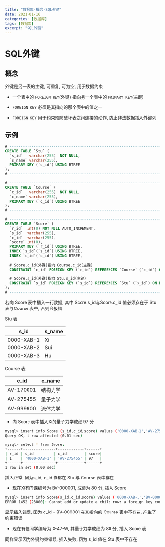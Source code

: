 ```yaml
---
title: "数据库-概念-SQL外键"
date: 2021-01-16
categories: [数据库]
tags: [数据库]
excerpt: "SQL外键"
---
```


# SQL外键

## 概念

外键是另一表的主键, 可重复, 可为空, 用于数据约束

- 一个表中的 `FOREIGN KEY`(外键) 指向另一个表中的 `PRIMARY KEY`(主键)

- `FOREIGN KEY` 必须是其指向的那个表中的值之一

- `FOREIGN KEY` 用于约束预防破坏表之间连接的动作, 防止非法数据插入外键列

## 示例

```sql
# ---------------------------------------------------------------------------------------------------------
CREATE TABLE `Stu` (
  `s_id`   varchar(255)  NOT NULL, 
  `s_name` varchar(255), 
  PRIMARY KEY (`s_id`) USING BTREE
);
# ---------------------------------------------------------------------------------------------------------

# ---------------------------------------------------------------------------------------------------------
CREATE TABLE `Course` (
  `c_id`   varchar(255)  NOT NULL, 
  `c_name` varchar(255), 
  PRIMARY KEY (`c_id`) USING BTREE
);
# ---------------------------------------------------------------------------------------------------------

# ---------------------------------------------------------------------------------------------------------
CREATE TABLE `Score` (
  `r_id`  int(0) NOT NULL AUTO_INCREMENT, 
  `s_id`  varchar(255), 
  `c_id`  varchar(255), 
  `score` int(0), 
  PRIMARY KEY (`r_id`) USING BTREE, 
  INDEX `s_id`(`s_id`) USING BTREE, 
  INDEX `c_id`(`c_id`) USING BTREE, 
  
  # Score.c_id(外键)指向 Course.c_id(主键)
  CONSTRAINT `c_id` FOREIGN KEY (`c_id`) REFERENCES `Course` (`c_id`) ON DELETE RESTRICT ON UPDATE RESTRICT, 

  # Score.s_id(外键)指向 Stu.s_id(主键)
  CONSTRAINT `s_id` FOREIGN KEY (`s_id`) REFERENCES `Stu` (`s_id`) ON DELETE RESTRICT ON UPDATE RESTRICT
);
# ---------------------------------------------------------------------------------------------------------
```

若向 Score 表中插入一行数据, 其中 Score.s_id与Score.c_id 值必须存在于 Stu 表与Course 表中, 否则会报错

Stu 表

| s_id          | s_name |
| ------------- | ------ |
| 0000-XAB-1 | Xi     |
| 0000-XAB-2 | Sui    |
| 0000-XAB-3 | Hu     |

Course 表

| c_id      | c_name   |
| --------- | -------- |
| AV-170001 | 结构力学 |
| AV-275455 | 量子力学 |
| AV-999900 | 流体力学 |

- 向 Score 表中插入Xi的量子力学成绩 97 分

```sh
mysql> insert info Score (s_id,c_id,score) values ('0000-XAB-1','AV-275455',97);
Query OK, 1 row affected (0.01 sec)

mysql> select * from Score;
+------+---------------+------------+------+
| r_id | s_id         | c_id        | score|
| 1    | '0000-XAB-1' | 'AV-275455' | 97   |
+------+---------------+------------+------+
1 row in set (0.00 sec)
```

插入正常, 因为s_id, c_id 值都在 Stu 与 Course 表中存在

- 现在Xi有门课编号为 BV-000001, 成绩为 80 分, 插入 Score 

```sh
mysql> insert info Score(s_id,c_id,score) values ('0000-XAB-1','BV-000001',80)
ERROR 1452 (23000): Cannot add or update a child row: a foreign key constraint fails ('data','Score',CONSTRAINT 'c_id' FOREIGNKEY ('c_id') REFERENCES 'Course' ('c_id'))
```

显示插入错误, 因为 c_id = BV-000001 在其指向的 Course 表中不存在, 产生了约束错误

- 现在有位同学编号为 X-47-W, 其量子力学成绩为 80 分, 插入 Score 表

同样显示因为外键约束错误, 插入失败, 因为 s_id 值在 Stu 表中不存在